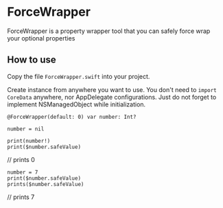 # ForceWrapper

ForceWrapper is a property wrapper tool that you can safely force wrap your optional properties

How to use
------------

Copy the file `ForceWrapper.swift` into your project.

Create instance from anywhere you want to use. You don't need to `import CoreData` anywhere, nor AppDelegate configurations. Just do not forget to implement NSManagedObject while initialization.

    @ForceWrapper(default: 0) var number: Int?
    
    number = nil
    
    print(number!)
    print($number.safeValue)
    
// prints 0

    number = 7
    print($number.safeValue)
    prints($number.safeValue)
  
// prints 7
